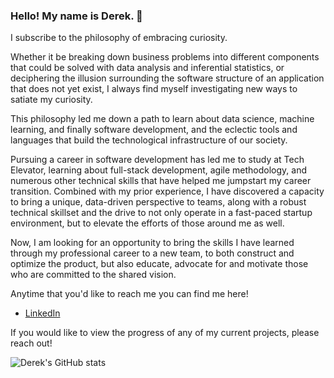 ### Hello! My name is Derek. 👋

I subscribe to the philosophy of embracing curiosity.

Whether it be breaking down business problems into different components that could be solved with data analysis and inferential statistics, or deciphering the illusion surrounding the software structure of an application that does not yet exist, I always find myself investigating new ways to satiate my curiosity. 

This philosophy led me down a path to learn about data science, machine learning, and finally software development, and the eclectic tools and languages that build the technological infrastructure of our society. 

Pursuing a career in software development has led me to study at Tech Elevator, learning about full-stack development, agile methodology, and numerous other technical skills that have helped me jumpstart my career transition. Combined with my prior experience, I have discovered a capacity to bring a unique, data-driven perspective to teams, along with a robust technical skillset and the drive to not only operate in a fast-paced startup environment, but to elevate the efforts of those around me as well. 

Now, I am looking for an opportunity to bring the skills I have learned through my professional career to a new team, to both construct and optimize the product, but also educate, advocate for and motivate those who are committed to the shared vision.

Anytime that you'd like to reach me you can find me here!
- [LinkedIn](https://www.linkedin.com/in/derek-rymers/)

If you would like to view the progress of any of my current projects, please reach out!

![Derek's GitHub stats](https://github-readme-stats.vercel.app/api?username=DRymers7&show_icons=true&theme=tokyonight)
<!--
**DRymers7/DRymers7** is a ✨ _special_ ✨ repository because its `README.md` (this file) appears on your GitHub profile.

Here are some ideas to get you started:

- 🔭 I’m currently working on ...
- 🌱 I’m currently learning ...
- 👯 I’m looking to collaborate on ...
- 🤔 I’m looking for help with ...
- 💬 Ask me about ...
- 📫 How to reach me: ...
- 😄 Pronouns: ...
- ⚡ Fun fact: ...
-->
